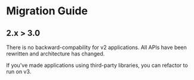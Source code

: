 # Migration Guide

## 2.x > 3.0

There is no backward-compability for v2 applications. All APIs have been rewritten and architecture has changed.

If you've made applications using third-party libraries, you can refactor to run on v3.
